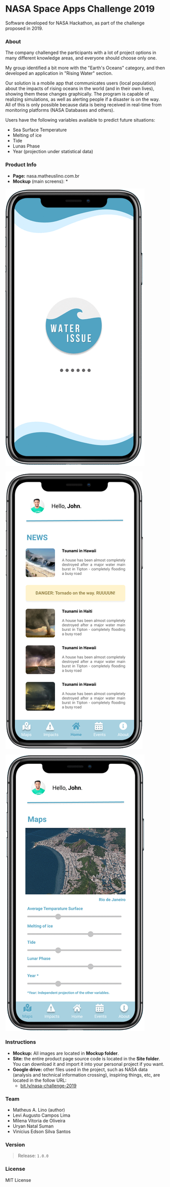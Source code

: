 # NASA Space Apps Challenge 2019
  Software developed for NASA Hackathon, as part of the challenge proposed in
  2019.

### About

The company challenged the participants with a lot of project options in many different knowledge areas, and everyone should choose only one.

My group identified a bit more with the "Earth's Oceans" category, and then developed an application in "Rising Water" section.

Our solution is a mobile app that communicates users \(local population\) about the impacts of rising oceans in the world \(and in their own lives\), showing them these changes graphically. The program is capable of realizing simulations, as well as alerting people if a disaster is on the way. All of this is only possible because data is being received in real-time from monitoring platforms \(NASA Databases and others\).

Users have the following variables available to predict future situations:

* Sea Surface Temperature
* Melting of ice
* Tide
* Lunas Phase
* Year \(projection under statistical data\)

### Product Info

* **Page:** nasa.matheuslino.com.br
* **Mockup** \(main screens\):
  * 

![Splash Screen, Login and Team](.gitbook/assets/intro.gif)

![Community \(News and disaster alerts\)](.gitbook/assets/home.png)

![Simulation \(Prediction\)](.gitbook/assets/maps.gif)

### Instructions

* **Mockup:** All images are located in **Mockup folder**.
* **Site:** the entire product page source code is located in the **Site folder**. You can download it and import it into your personal project if you want.
* **Google drive:** other files used in the project, such as NASA data \(analysis and technical information crossing\), inspiring things, etc, are located in the follow URL:
  * [bit.ly/nasa-challenge-2019](http://bit.ly/nasa-challenge-2019)

### Team

* Matheus A. Lino \(author\)
* Levi Augusto Campos Lima
* Milena Vitoria de Oliveira
* Uryan Natal Suman
* Vinícius Edson Silva Santos

### Version

> Release: `1.0.0`

### License

MIT License

